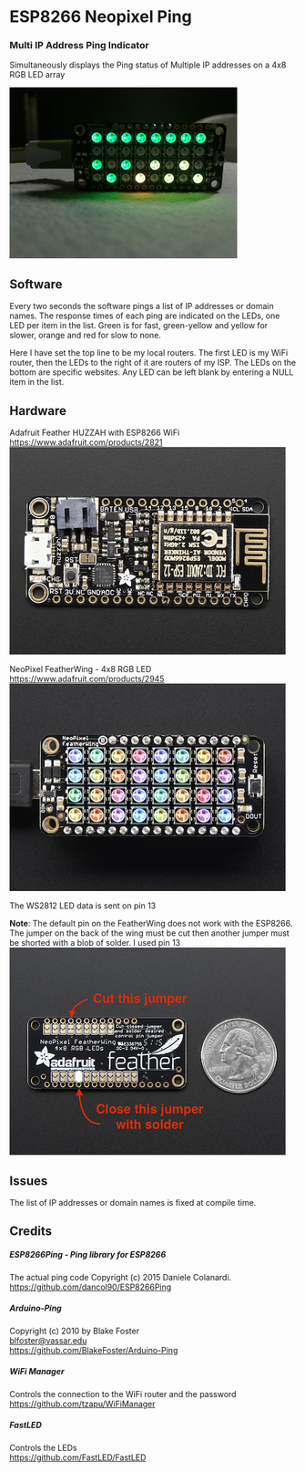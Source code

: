 # ESP8266 Neopixel Ping
### Multi IP Address Ping Indicator

Simultaneously displays the Ping status of Multiple IP addresses 
on a 4x8 RGB LED array

![](/images/Ping_Animation.gif)

## Software
Every two seconds the software pings a list of IP addresses or domain names. The response times of each ping are indicated on the LEDs, one LED per item in the list. Green is for fast, green-yellow and yellow for slower, orange and red for slow to none.

Here I have set the top line to be my local routers. The first LED is my WiFi router, then the LEDs to the right of it are routers of my ISP. The LEDs on the bottom are specific websites. Any LED can be left blank by entering a NULL item in the list.
	
## Hardware

Adafruit Feather HUZZAH with ESP8266 WiFi
https://www.adafruit.com/products/2821
![](/images/ESP8266_Feather_Huzzah.png)

NeoPixel FeatherWing - 4x8 RGB LED
https://www.adafruit.com/products/2945
![](/images/NeoPixel_FeatherWing.png)

The WS2812 LED data is sent on pin 13

**Note**: The default pin on the FeatherWing does not work with the ESP8266. 
The jumper on the back of the wing must be cut then another jumper 
must be shorted with a blob of solder. I used pin 13 
![](/images/NeoPixel_FeatherWing_Back.png)

## Issues
The  list of IP addresses or domain names is fixed at compile time.

## Credits

##### ESP8266Ping - Ping library for ESP8266
The actual ping code 
Copyright (c) 2015 Daniele Colanardi.  
https://github.com/dancol90/ESP8266Ping

##### Arduino-Ping
Copyright (c) 2010 by Blake Foster  
blfoster@vassar.edu  
https://github.com/BlakeFoster/Arduino-Ping

##### WiFi Manager
Controls the connection to the WiFi router and the password  
https://github.com/tzapu/WiFiManager

##### FastLED
Controls the LEDs  
https://github.com/FastLED/FastLED
